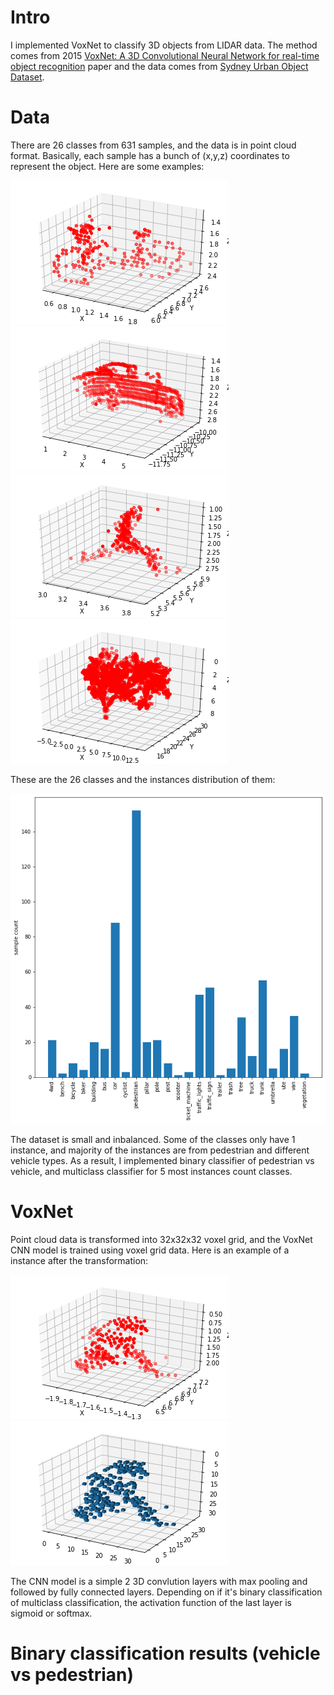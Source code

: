 # Intro
I implemented VoxNet to classify 3D objects from LIDAR data. The method comes from 2015 [VoxNet: A 3D Convolutional Neural Network for real-time object recognition](https://www.ri.cmu.edu/pub_files/2015/9/voxnet_maturana_scherer_iros15.pdf) paper and the data comes from [Sydney Urban Object Dataset](http://www.acfr.usyd.edu.au/papers/SydneyUrbanObjectsDataset.shtml).

# Data
There are 26 classes from 631 samples, and the data is in point cloud format. Basically, each sample has a bunch of (x,y,z) coordinates to represent the object. Here are some examples:

![bicycle](img/bicyle3D.png)
![car](img/car3D.png)
![pedestrian](img/pedestrian3D.png)
![tree](img/tree3D.png)

These are the 26 classes and the instances distribution of them:

![imbalancedData](img/imbalancedData.png)

The dataset is small and inbalanced. Some of the classes only have 1 instance, and majority of the instances are from pedestrian and different vehicle types. As a result, I implemented binary classifier of pedestrian vs vehicle, and multiclass classifier for 5 most instances count classes.

# VoxNet
Point cloud data is transformed into 32x32x32 voxel grid, and the VoxNet CNN model is trained using voxel grid data. Here is an example of a instance after the transformation:

![pointCloud](img/ptCloud.png)
![voxel](img/voxel.png)

The CNN model is a simple 2 3D convlution layers with max pooling and followed by fully connected layers. Depending on if it's binary classification of multiclass classification, the activation function of the last layer is sigmoid or softmax.

# Binary classification results (vehicle vs pedestrian)

